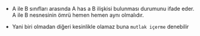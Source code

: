 * A ile B sınıfları arasında A has a B ilişkisi bulunması durumunu ifade eder.
A ile B nesnesinin ömrü hemen hemen aynı olmalıdır.

- Yani biri olmadan diğeri kesinlikle olamaz buna ``mutlak içerme`` denebilir

